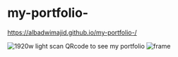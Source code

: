 # my-portfolio-

https://albadwimajid.github.io/my-portfolio-/


![1920w light](https://github.com/user-attachments/assets/8a64bf77-4c35-4154-af8f-a2c6f9a7536a)
scan QRcode to see my portfolio 
![frame](https://github.com/user-attachments/assets/57d4d9af-686e-4c7f-bb24-58066c29a7dd)

